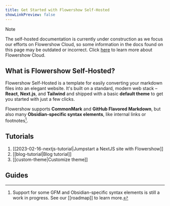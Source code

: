```yaml
---
title: Get Started with Flowershow Self-Hosted
showLinkPreview: false
---
```


>[!note]
>The self-hosted documentation is currently under construction as we focus our efforts on Flowershow Cloud, so some information in the docs found on this page may be outdated or incorrect. Click [here](/) to learn more about Flowershow Cloud.

## What is Flowershow Self-Hosted?

Flowershow Self-Hosted is a template for easily converting your markdown files into an elegant website. It's built on a standard, modern web stack – **React**, **Next.js**, and **Tailwind** and shipped with a basic **default theme** to get you started with just a few clicks.

Flowershow supports **CommonMark** and **GitHub Flavored Markdown**, but also many **Obsidian-specific syntax elements**, like internal links or footnotes[^1].
[^1]: Support for some GFM and Obsidian-specific syntax elements is still a work in progress. See our [[roadmap]] to learn more.

## Tutorials

1. [[2023-02-16-nextjs-tutorial|Jumpstart a NextJS site with Flowershow]]
2. [[blog-tutorial|Blog tutorial]]
3. [[custom-theme|Customize theme]]

## Guides

<List dir="/docs/self-hosted"/>